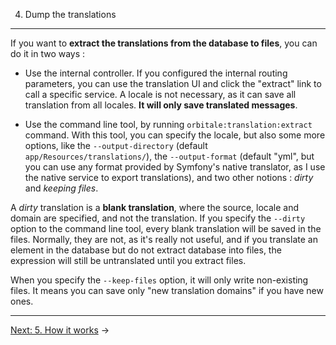 4. Dump the translations
------------------------

If you want to **extract the translations from the database to files**, you can do it in two ways :

+   Use the internal controller. If you configured the internal routing parameters, you can use the translation 
    UI and click the "extract" link to call a specific service. A locale is not necessary, as it can save all 
    translation from all locales. **It will only save translated messages**.

+   Use the command line tool, by running `orbitale:translation:extract` command. With this tool, you can specify 
    the locale, but also some more options, like the `--output-directory` (default `app/Resources/translations/`), 
    the `--output-format` (default "yml", but you can use any format provided by Symfony's native translator, as I 
    use the native service to export translations), and two other notions : *dirty* and *keeping files*.

A *dirty* translation is a **blank translation**, where the source, locale and domain are specified, and not the 
translation. If you specify the `--dirty` option to the command line tool, every blank translation will be saved 
in the files. Normally, they are not, as it's really not useful, and if you translate an element in the database 
but do not extract database into files, the expression will still be untranslated until you extract files.

When you specify the `--keep-files` option, it will only write non-existing files. It means you can save only 
"new translation domains" if you have new ones.

***

[Next: 5. How it works](/Resources/doc/5-how-it-works.md) →
